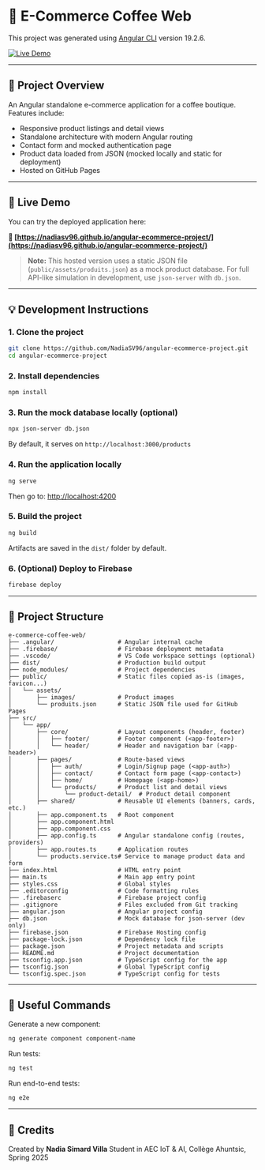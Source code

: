 # 🍵 E-Commerce Coffee Web

This project was generated using [Angular CLI](https://github.com/angular/angular-cli) version 19.2.6.

[![Live Demo](https://img.shields.io/badge/🚀%20Live%20Demo-Click%20Here-green?style=for-the-badge)](https://nadiasv96.github.io/angular-ecommerce-project/)

---

## 📅 Project Overview

An Angular standalone e-commerce application for a coffee boutique. Features include:

* Responsive product listings and detail views
* Standalone architecture with modern Angular routing
* Contact form and mocked authentication page
* Product data loaded from JSON (mocked locally and static for deployment)
* Hosted on GitHub Pages

---

## 🚀 Live Demo

You can try the deployed application here:

**🔗 [https://nadiasv96.github.io/angular-ecommerce-project/](https://nadiasv96.github.io/angular-ecommerce-project/)**

> **Note:** This hosted version uses a static JSON file (`public/assets/produits.json`) as a mock product database.
> For full API-like simulation in development, use `json-server` with `db.json`.

---

## 💡 Development Instructions

### 1. Clone the project

```bash
git clone https://github.com/NadiaSV96/angular-ecommerce-project.git
cd angular-ecommerce-project
```

### 2. Install dependencies

```bash
npm install
```

### 3. Run the mock database locally (optional)

```bash
npx json-server db.json
```

By default, it serves on `http://localhost:3000/products`

### 4. Run the application locally

```bash
ng serve
```

Then go to: [http://localhost:4200](http://localhost:4200)

### 5. Build the project

```bash
ng build
```

Artifacts are saved in the `dist/` folder by default.

### 6. (Optional) Deploy to Firebase

```bash
firebase deploy
```

---

## 📂 Project Structure

```
e-commerce-coffee-web/
├── .angular/                  # Angular internal cache
├── .firebase/                 # Firebase deployment metadata
├── .vscode/                   # VS Code workspace settings (optional)
├── dist/                      # Production build output
├── node_modules/              # Project dependencies
├── public/                    # Static files copied as-is (images, favicon...)
│   └── assets/
│       ├── images/            # Product images
│       └── produits.json      # Static JSON file used for GitHub Pages
├── src/
│   └── app/
│       ├── core/              # Layout components (header, footer)
│       │   ├── footer/        # Footer component (<app-footer>)
│       │   └── header/        # Header and navigation bar (<app-header>)
│       ├── pages/             # Route-based views
│       │   ├── auth/          # Login/Signup page (<app-auth>)
│       │   ├── contact/       # Contact form page (<app-contact>)
│       │   ├── home/          # Homepage (<app-home>)
│       │   └── products/      # Product list and detail views
│       │       └── product-detail/  # Product detail component
│       ├── shared/            # Reusable UI elements (banners, cards, etc.)
│       ├── app.component.ts   # Root component
│       ├── app.component.html
│       ├── app.component.css
│       ├── app.config.ts      # Angular standalone config (routes, providers)
│       ├── app.routes.ts      # Application routes
│       └── products.service.ts# Service to manage product data and form
├── index.html                 # HTML entry point
├── main.ts                    # Main app entry point
├── styles.css                 # Global styles
├── .editorconfig              # Code formatting rules
├── .firebaserc                # Firebase project config
├── .gitignore                 # Files excluded from Git tracking
├── angular.json               # Angular project config
├── db.json                    # Mock database for json-server (dev only)
├── firebase.json              # Firebase Hosting config
├── package-lock.json          # Dependency lock file
├── package.json               # Project metadata and scripts
├── README.md                  # Project documentation
├── tsconfig.app.json          # TypeScript config for the app
├── tsconfig.json              # Global TypeScript config
└── tsconfig.spec.json         # TypeScript config for tests
```

---

## 🔧 Useful Commands

Generate a new component:

```bash
ng generate component component-name
```

Run tests:

```bash
ng test
```

Run end-to-end tests:

```bash
ng e2e
```

---

## 📄 Credits

Created by **Nadia Simard Villa**
Student in AEC IoT & AI, Collège Ahuntsic, Spring 2025
